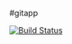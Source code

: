 #gitapp

[![Build Status](https://dev.azure.com/prajwalshetty1p/AgileProject/_apis/build/status%2FMANISHgithub6.gitapp%20(15)?branchName=master)](https://dev.azure.com/prajwalshetty1p/AgileProject/_build/latest?definitionId=15&branchName=master)
